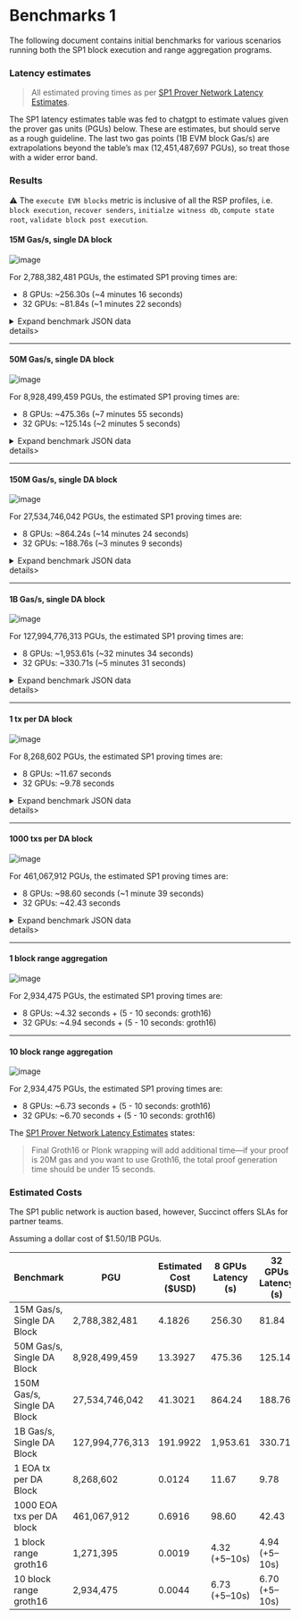 # Benchmarks 1

The following document contains initial benchmarks for various scenarios running both the SP1 block execution and range aggregation programs.

### Latency estimates
> All estimated proving times as per [SP1 Prover Network Latency Estimates](https://docs.google.com/spreadsheets/d/1--LmJ_UbI7EspOdYiZBpmAYEojR9CFudk1H45hJT_cY/edit?gid=578931512#gid=578931512).

The SP1 latency estimates table was fed to chatgpt to estimate values given the prover gas units (PGUs) below.
These are estimates, but should serve as a rough guideline. The last two gas points (1B EVM block Gas/s) are extrapolations beyond the table’s max (12,451,487,697 PGUs), so treat those with a wider error band.

### Results

⚠️ The `execute EVM blocks` metric is inclusive of all the RSP profiles, i.e. `block execution`, `recover senders`, `initialze witness db`, `compute state root`, `validate block post execution`.
 
#### 15M Gas/s, single DA block

![image](./charts/15M-gas-per-1s-block.png)

For 2,788,382,481 PGUs, the estimated SP1 proving times are:
- 8 GPUs: ~256.30s (~4 minutes 16 seconds)
- 32 GPUs: ~81.84s (~1 minutes 22 seconds)
    
<details>
  <summary>Expand benchmark JSON data</summary>

```json
{
  "total_blobs": 9,
  "total_blockexec_inputs": 6,
  "total_tx_count": 25,
  "total_evm_gas": 93526375,
  "total_gas": 2788382481,
  "total_instruction_count": 2610412580,
  "total_syscall_count": 25866,
  "cycle_tracker_results": {
    "block execution": 2602271233,
    "compute state root": 490317,
    "execute EVM blocks": 2605920868,
    "verify ed25519 signature": 1893884,
    "commit public outputs": 67699,
    "validate header": 239437,
    "deserialize inputs": 1750420,
    "verify namespace data": 409152,
    "initialize witness db": 660409,
    "verify blob-header equivalency": 277396,
    "validate block post-execution": 344538,
    "filter signed data blobs and verify signatures": 1959380,
    "recover senders": 1349378
  }
}
```
    
</details>details>

---

#### 50M Gas/s, single DA block

![image](./charts/50M-gas-per-1s-block.png)

For 8,928,499,459 PGUs, the estimated SP1 proving times are:
- 8 GPUs: ~475.36s (~7 minutes 55 seconds)
- 32 GPUs: ~125.14s (~2 minutes 5 seconds)

<details>
  <summary>Expand benchmark JSON data</summary>

```json
{
  "total_blobs": 12,
  "total_blockexec_inputs": 6,
  "total_tx_count": 25,
  "total_evm_gas": 299776675,
  "total_gas": 8928499459,
  "total_instruction_count": 8376210255,
  "total_syscall_count": 25929,
  "cycle_tracker_results": {
    "block execution": 8367896601,
    "compute state root": 480183,
    "execute EVM blocks": 8371555808,
    "verify ed25519 signature": 1893693,
    "commit public outputs": 67664,
    "validate header": 239414,
    "deserialize inputs": 1853423,
    "verify namespace data": 464081,
    "initialize witness db": 666958,
    "verify blob-header equivalency": 278002,
    "validate block post-execution": 352721,
    "filter signed data blobs and verify signatures": 1963317,
    "recover senders": 1350954
  }
}
```

</details>details>

---

#### 150M Gas/s, single DA block

![image](./charts/150M-gas-per-1s-block.png)

For 27,534,746,042 PGUs, the estimated SP1 proving times are:
- 8 GPUs: ~864.24s (~14 minutes 24 seconds)
- 32 GPUs: ~188.76s (~3 minutes 9 seconds)

<details>
  <summary>Expand benchmark JSON data</summary>

```json
{
  "total_blobs": 12,
  "total_blockexec_inputs": 6,
  "total_tx_count": 25,
  "total_evm_gas": 924776575,
  "total_gas": 27534746042,
  "total_instruction_count": 25847850665,
  "total_syscall_count": 26026,
  "cycle_tracker_results": {
    "block execution": 25839492183,
    "compute state root": 475658,
    "execute EVM blocks": 25843175001,
    "verify ed25519 signature": 1894391,
    "commit public outputs": 67699,
    "validate header": 240285,
    "deserialize inputs": 1872353,
    "verify namespace data": 464319,
    "initialize witness db": 682663,
    "verify blob-header equivalency": 278559,
    "validate block post-execution": 352769,
    "filter signed data blobs and verify signatures": 1963996,
    "recover senders": 1353213
  }
}
```

</details>details>
    
---

#### 1B Gas/s, single DA block

![image](./charts/1B-gas-per-1s-block.png)

For 127,994,776,313 PGUs, the estimated SP1 proving times are:
- 8 GPUs: ~1,953.61s (~32 minutes 34 seconds)
- 32 GPUs: ~330.71s (~5 minutes 31 seconds)

<details>
  <summary>Expand benchmark JSON data</summary>

```json
{
  "total_blobs": 4,
  "total_blockexec_inputs": 4,
  "total_tx_count": 43,
  "total_evm_gas": 4299615365,
  "total_gas": 127994776313,
  "total_instruction_count": 120180171069,
  "total_syscall_count": 38532,
  "cycle_tracker_results": {
    "block execution": 120170617346,
    "compute state root": 675761,
    "execute EVM blocks": 120175647656,
    "verify ed25519 signature": 1623831,
    "commit public outputs": 67699,
    "validate header": 303281,
    "deserialize inputs": 1886464,
    "verify namespace data": 403399,
    "initialize witness db": 694730,
    "verify blob-header equivalency": 447244,
    "validate block post-execution": 536257,
    "filter signed data blobs and verify signatures": 1689654,
    "recover senders": 2301586
  }
}
```

</details>details>

--- 

#### 1 tx per DA block

![image](./charts/1-tx-per-DA-block.png)

For 8,268,602 PGUs, the estimated SP1 proving times are:
- 8 GPUs: ~11.67 seconds
- 32 GPUs: ~9.78 seconds
    
<details>
  <summary>Expand benchmark JSON data</summary>

```json
{
  "total_blobs": 1,
  "total_blockexec_inputs": 1,
  "total_tx_count": 1,
  "total_evm_gas": 21000,
  "total_gas": 8268602,
  "total_instruction_count": 1867123,
  "total_syscall_count": 2129,
  "cycle_tracker_results": {
    "block execution": 417301,
    "compute state root": 97341,
    "execute EVM blocks": 1040636,
    "verify ed25519 signature": 271646,
    "commit public outputs": 67699,
    "validate header": 20011,
    "deserialize inputs": 391650,
    "verify namespace data": 62870,
    "initialize witness db": 214160,
    "verify blob-header equivalency": 12384,
    "validate block post-execution": 16729,
    "filter signed data blobs and verify signatures": 279136,
    "recover senders": 56920
  }
}
```

</details>details>

--- 

#### 1000 txs per DA block

![image](./charts/1000-tx-per-DA-block.png)

For 461,067,912 PGUs, the estimated SP1 proving times are:
- 8 GPUs: ~98.60 seconds (~1 minute 39 seconds)
- 32 GPUs: ~42.43 seconds
    
<details>
  <summary>Expand benchmark JSON data</summary>

```json
{
  "total_blobs": 12,
  "total_blockexec_inputs": 6,
  "total_tx_count": 1000,
  "total_evm_gas": 21000000,
  "total_gas": 461067912,
  "total_instruction_count": 268899685,
  "total_syscall_count": 822045,
  "cycle_tracker_results": {
    "block execution": 55740892,
    "compute state root": 34031682,
    "execute EVM blocks": 195617428,
    "verify ed25519 signature": 14372725,
    "commit public outputs": 67699,
    "validate header": 5609811,
    "deserialize inputs": 41739421,
    "verify namespace data": 5030842,
    "initialize witness db": 26256209,
    "verify blob-header equivalency": 10093528,
    "validate block post-execution": 8664110,
    "filter signed data blobs and verify signatures": 15378327,
    "recover senders": 53368361
  }
}
```

</details>details>

--- 

#### 1 block range aggregation
![image](./charts/proof-range-1-block.png)

For 2,934,475 PGUs, the estimated SP1 proving times are:
- 8 GPUs: ~4.32 seconds + (5 - 10 seconds: groth16)
- 32 GPUs: ~4.94 seconds + (5 - 10 seconds: groth16)

---

#### 10 block range aggregation
![image](./charts/proof-range-10-blocks.png)

For 2,934,475 PGUs, the estimated SP1 proving times are:
- 8 GPUs: ~6.73 seconds + (5 - 10 seconds: groth16)
- 32 GPUs: ~6.70 seconds + (5 - 10 seconds: groth16)

The [SP1 Prover Network Latency Estimates](https://docs.google.com/spreadsheets/d/1--LmJ_UbI7EspOdYiZBpmAYEojR9CFudk1H45hJT_cY/edit?gid=578931512#gid=578931512) states:

> Final Groth16 or Plonk wrapping will add additional time—if your proof is 20M gas and you want to use Groth16, the total proof generation time should be under 15 seconds.						

### Estimated Costs

The SP1 public network is auction based, however, Succinct offers SLAs for partner teams.

Assuming a dollar cost of $1.50/1B PGUs.


| Benchmark                       | PGU             | Estimated Cost ($USD) | 8 GPUs Latency (s) | 32 GPUs Latency (s) |
|---------------------------------|-----------------|-----------------------|--------------------|---------------------|
| 15M Gas/s, Single DA Block      | 2,788,382,481   | 4.1826                | 256.30             | 81.84               |
| 50M Gas/s, Single DA Block      | 8,928,499,459   | 13.3927               | 475.36             | 125.14              |
| 150M Gas/s, Single DA Block     | 27,534,746,042  | 41.3021               | 864.24             | 188.76              |
| 1B Gas/s, Single DA Block       | 127,994,776,313 | 191.9922              | 1,953.61           | 330.71              |
| 1 EOA tx per DA Block           | 8,268,602       | 0.0124                | 11.67              | 9.78                |
| 1000 EOA txs per DA block       | 461,067,912     | 0.6916                | 98.60              | 42.43               |
| 1 block range groth16           | 1,271,395       | 0.0019                | 4.32 (+5–10s)      | 4.94 (+5–10s)       |
| 10 block range groth16          | 2,934,475       | 0.0044                | 6.73 (+5–10s)      | 6.70 (+5–10s)       |
